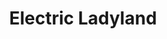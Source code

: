 ---
title: 'Electric Ladyland'
genre: 'Psychedelic'
artist: 'Jimi Hendrix'
price: 23.95
label: 'C'
image: 'record-images/jimi-hendrix-electric-ladyland.jpg'
band-origin: 'United States of America'
country-code: 'US'
type: 'record'
---